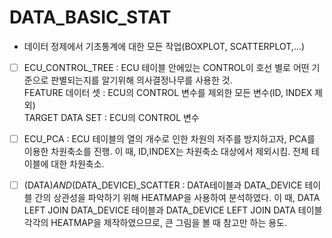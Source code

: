  # DATA_BASIC_STAT
  
  - 데이터 정제에서 기초통계에 대한 모든 작업(BOXPLOT, SCATTERPLOT,...)

- [ ] ECU_CONTROL_TREE : ECU 테이블 안에있는 CONTROL이 호선 별로 어떤 기준으로 판별되는지를 알기위해 의사결정나무를 사용한 것. <BR>
                         FEATURE 데이터 셋 : ECU의 CONTROL 변수를 제외한 모든 변수(ID, INDEX 제외)<BR>
                         TARGET DATA SET : ECU의 CONTROL 변수
 
- [ ] ECU_PCA : ECU 테이블의 열의 개수로 인한 차원의 저주를 방지하고자, PCA를 이용한 차원축소를 진행. 이 때, ID,INDEX는 차원축소 대상에서 제외시킴. 전체 테이블에 대한 차원축소.

- [ ] (DATA)_AND_(DATA_DEVICE)_SCATTER : DATA테이블과 DATA_DEVICE 테이블 간의 상관성을 파악하기 위해 HEATMAP을 사용하여 분석하였다. 이 때, DATA LEFT JOIN DATA_DEVICE 테이블과 DATA_DEVICE LEFT JOIN DATA 테이블 각각의 HEATMAP을 제작하였으므로, 큰 그림을 볼 때 참고만 하는 용도.

